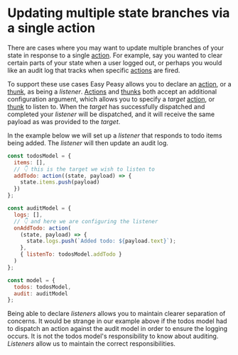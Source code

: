 # Updating multiple state branches via a single action

There are cases where you may want to update multiple branches of your state in response to a single [action](/docs/api/action). For example, say you wanted to clear certain parts of your state when a user logged out, or perhaps you would like an audit log that tracks when specific [actions](/docs/api/action) are fired.

To support these use cases Easy Peasy allows you to declare an [action](/docs/api/action), or a [thunk](/docs/api/thunk), as being a *listener*. [Actions](/docs/api/action) and [thunks](/docs/api/thunk) both accept an additional configuration argument, which allows you to specify a *target* [action](/docs/api/action), or [thunk](/docs/api/thunk) to listen to. When the *target* has successfully dispatched and completed your *listener* will be dispatched, and it will receive the same payload as was provided to the *target*.

In the example below we will set up a *listener* that responds to todo items being added. The *listener* will then update an audit log.

```javascript
const todosModel = {
  items: [],
  // 👇 this is the target we wish to listen to
  addTodo: action((state, payload) => {
    state.items.push(payload)
  })
};

const auditModel = {
  logs: [],
  // 👇 and here we are configuring the listener
  onAddTodo: action(
    (state, payload) => {
      state.logs.push(`Added todo: ${payload.text}`);
    },
    { listenTo: todosModel.addTodo }
  )
};

const model = {
  todos: todosModel,
  audit: auditModel
};
```

Being able to declare *listeners* allows you to maintain clearer separation of concerns. It would be strange in our example above if the todos model had to dispatch an action against the audit model in order to ensure the logging occurs. It is not the todos model's responsibility to know about auditing. *Listeners* allow us to maintain the correct responsibilities.
